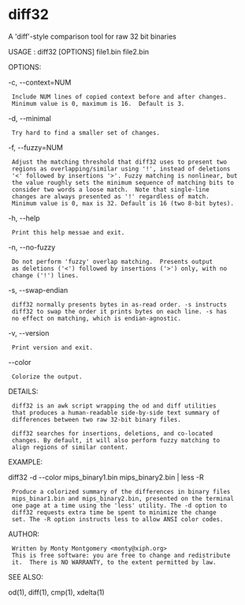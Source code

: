 # diff32
A 'diff'-style comparison tool for raw 32 bit binaries

USAGE  : diff32 [OPTIONS] file1.bin file2.bin

OPTIONS:

  -c, --context=NUM

     Include NUM lines of copied context before and after changes.
     Minimum value is 0, maximum is 16.  Default is 3.

  -d, --minimal

     Try hard to find a smaller set of changes.

  -f, --fuzzy=NUM

     Adjust the matching threshold that diff32 uses to present two
     regions as overlapping/similar using '!', instead of deletions
     '<' followed by insertions '>'. Fuzzy matching is nonlinear, but
     the value roughly sets the minimum sequence of matching bits to
     consider two words a loose match.  Note that single-line
     changes are always presented as '!' regardless of match.
     Minimum value is 0, max is 32. Default is 16 (two 8-bit bytes).

  -h, --help

     Print this help messae and exit.

  -n, --no-fuzzy

     Do not perform 'fuzzy' overlap matching.  Presents output
     as deletions ('<') followed by insertions ('>') only, with no
     change ('!') lines.

  -s, --swap-endian

     diff32 normally presents bytes in as-read order. -s instructs
     diff32 to swap the order it prints bytes on each line. -s has
     no effect on matching, which is endian-agnostic.

  -v, --version

     Print version and exit.

  --color

     Colorize the output.

DETAILS:

     diff32 is an awk script wrapping the od and diff utilities
     that produces a human-readable side-by-side text summary of
     differences between two raw 32-bit binary files.

     diff32 searches for insertions, deletions, and co-located
     changes. By default, it will also perform fuzzy matching to
     align regions of similar content.

EXAMPLE:

  diff32 -d --color mips_binary1.bin mips_binary2.bin | less -R

     Produce a colorized summary of the differences in binary files
     mips_binar1.bin and mips_binary2.bin, presented on the terminal
     one page at a time using the 'less' utility. The -d option to
     diff32 requests extra time be spent to minimize the change
     set. The -R option instructs less to allow ANSI color codes.

AUTHOR:

     Written by Monty Montgomery <monty@xiph.org>
     This is free software: you are free to change and redistribute
     it.  There is NO WARRANTY, to the extent permitted by law.

SEE ALSO:

  od(1), diff(1), cmp(1), xdelta(1)
